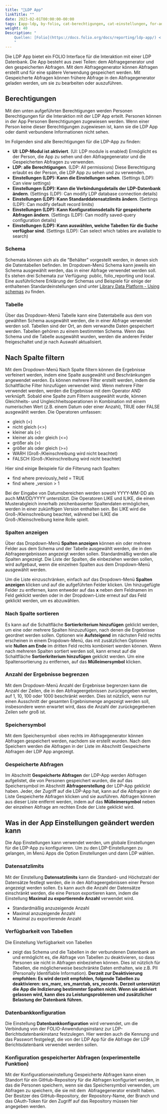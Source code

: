 ```yaml
---
title: "📱LDP App"
linkTitle: ""
date: 2023-02-01T00:00:00-00:00
tags: [app-ldp, by-folio, cat-berechtigungen, cat-einstellungen, for-admin, meta-uebersetzungsproblem]
weight: 40
Description: "
    Quellen: [Folio](https://docs.folio.org/docs/reporting/ldp-app/) <!-- & [GBV](https://info.gebev.de/pages/viewpage.action?pageId=839188652) -->
    "
---
```


Die LDP App bietet ein FOLIO Interface für die Interaktion mit einer LDP Datenbank. Die App besteht aus zwei Teilen: dem Abfragegenerator und den gespeicherten Abfragen. Mit dem Abfragegenerator können Abfragen erstellt und für eine spätere Verwendung gespeichert werden. Mit Gespeicherte Abfragen können frühere Abfrage in den Abfragegenerator geladen werden, um sie zu bearbeiten oder auszuführen.

## Berechtigungen

Mit den unten aufgeführten Berechtigungen werden Personen Berechtigungen für die Interaktion mit der LDP App erteilt. Personen können in der App Personen Berechtigungen zugewiesen werden. Wenn einer Person keine dieser Berechtigungen zugewiesen ist, kann sie die LDP App oder damit verbundene Informationen nicht sehen.

Im Folgenden sind alle Berechtigungen für die LDP-App zu finden:

* **UI: LDP-Modul ist aktiviert**. (UI: LDP module is enabled)
    Ermöglicht es der Person, die App zu sehen und den Abfragegenerator und die Gespeicherten Abfragen zu verwenden.
* **LDP: alle Berechtigungen**. (LDP: All permissions)
    Diese Berechtigung erlaubt es der Person, die LDP App zu sehen und zu verwenden.
* **Einstellungen (LDP): Kann die Einstellungen sehen**. (Settings (LDP): Can view settings)
* **Einstellungen (LDP): Kann die Verbindungsdetails der LDP-Datenbank ändern**. (Settings (LDP): Can modify LDP database connection details)
* **Einstellungen (LDP): Kann Standarddatensatzlimits ändern**. (Settings (LDP): Can modify default record limits)
* **Einstellungen (LDP): Kann Konfigurationsdetails für gespeicherte Abfragen ändern**. (Settings (LDP): Can modify saved-query configuration details)
* **Einstellungen (LDP): Kann auswählen, welche Tabellen für die Suche verfügbar sind**. (Settings (LDP): Can select which tables are available to search)

### Schema

Schemata können sich als die "Behälter" vorgestellt werden, in denen sich die Datentabellen befinden. Im Dropdown-Menü Schema kann jeweils ein Schema ausgewählt werden, das in einer Abfrage verwendet werden soll. Es stehen drei Schemata zur Verfügung: public, folio\_reporting und local. Eine ausführlichere Erklärung der Schemas und Beispiele für einige der enthaltenen Standardeinstellungen sind unter [Library Data Platform - Using schemas](https://docs.folio.org/docs/reporting/library-data-platform/#using-schemas) zu finden.

### Tabelle

Über das Dropdown-Menü Tabelle kann eine Datentabelle aus dem von gewählten Schema ausgewählt werden, die in einer Abfrage verwendet werden soll. Tabellen sind der Ort, an dem verwandte Daten gespeichert werden. Tabellen gehören zu einem bestimmten Schema. Wenn das Schema und die Tabelle ausgewählt wurden, werden die anderen Felder freigeschaltet und je nach Auswahl aktualisiert.

## Nach Spalte filtern

Mit dem Dropdown-Menü Nach Spalte filtern können die Ergebnisse verfeinert werden, indem eine Spalte ausgewählt und Beschränkungen angewendet werden. Es können mehrere Filter erstellt werden, indem die Schaltfläche Filter hinzufügen verwendet wird. Wenn mehrere Filter verwendet werden, werden die Ergebnisse mit dem Operator AND verknüpft. Sobald eine Spalte zum Filtern ausgewählt wurde, können Gleichheits- und Ungleichheitsoperationen in Kombination mit einem numerischen Wert (z.B. einem Datum oder einer Anzahl), TRUE oder FALSE ausgewählt werden. Die Operatoren umfassen:

* gleich (=)
* nicht gleich (<>)
* kleiner als (<)
* kleiner als oder gleich (<=)
* größer als (>)
* größer als oder gleich (>=)
* WARH (Groß-/Kleinschreibung wird nicht beachtet)
* FALSCH (Groß-/Kleinschreibung wird nicht beachtet)

Hier sind einige Beispiele für die Filterung nach Spalten:

* find where previously\_held = TRUE
* find where \_version > 1

Bei der Eingabe von Datumsbereichen werden sowohl YYYY-MM-DD als auch MM/DD/YYYY unterstützt. Die Operatoren LIKE und ILIKE, die einen Musterabgleich innerhalb zeichenbasierter Spaltendaten ermöglichen, werden in einer zukünftigen Version enthalten sein. Bei LIKE wird die Groß-/Kleinschreibung beachtet, während bei ILIKE die Groß-/Kleinschreibung keine Rolle spielt.

### Spalten anzeigen

Über das Dropdown-Menü **Spalten anzeigen** können ein oder mehrere Felder aus dem Schema und der Tabelle ausgewählt werden, die in den Abfrageergebnissen angezeigt werden sollen. Standardmäßig werden alle Spalten angezeigt. Die Liste der Spalten, die einbeziehen werden sollen, wird aufgebaut, wenn die einzelnen Spalten aus dem Dropdown-Menü ausgewählt werden.

Um die Liste einzuschränken, einfach auf das Dropdown-Menü **Spalten anzeigen** klicken und auf die aufgeführten Felder klicken. Um hinzugefügte Felder zu entfernen, kann entweder auf das **x** neben dem Feldnamen im Feld geklickt werden oder in der Dropdown-Liste erneut auf das Feld geklickt werden, um es abzuwählen.

### Nach Spalte sortieren

Es kann auf die Schaltfläche **Sortierkriterium hinzufügen** geklickt werden, um eine oder mehrere Spalten hinzuzufügen, nach denen die Ergebnisse geordnet werden sollen. Optionen wie **Aufsteigend** im nächsten Feld rechts erscheinen in einem Dropdown-Menü, das mit zusätzlichen Optionen wie **Nullen am Ende** im dritten Feld rechts kombiniert werden können. Wenn nach mehreren Spalten sortiert werden soll, kann erneut auf die Schaltfläche **Sortierkriterium hinzufügen** geklickt werden. Um eine Spaltensortierung zu entfernen, auf das **Mülleimersymbol** klicken.

### Anzahl der Ergebnisse begrenzen

Mit dem Dropdown-Menü Anzahl der Ergebnisse begrenzen kann die Anzahl der Zeilen, die in den Abfrageergebnissen zurückgegeben werden, auf 1, 10, 100 oder 1000 beschränkt werden. Dies ist nützlich, wenn nur einen Ausschnitt der gesamten Ergebnismenge angezeigt werden soll, insbesondere wenn erwartet wird, dass die Anzahl der zurückgegebenen Zeilen sehr groß ist.

### Speichersymbol

Mit dem Speichersymbol  oben rechts im Abfragegenerator können Abfragen gespeichert werden, nachdem sie erstellt wurden. Nach dem Speichern werden die Abfragen in der Liste im Abschnitt Gespeicherte Abfragen der LDP App angezeigt.

### Gespeicherte Abfragen

Im Abschnitt **Gespeicherte Abfragen** der LDP-App werden Abfragen aufgelistet, die von Personen gespeichert wurden, die auf das Speichersymbol im Abschnitt **Abfrageerstellung** der LDP-App geklickt haben. Jeder, der Zugriff auf die LDP-App hat, kann auf die Abfragen in der Liste Gespeicherte Abfragen klicken und sie ausführen. Abfragen können aus dieser Liste entfernt werden, indem auf das **Mülleimersymbol** neben der einzelnen Abfrage am rechten Ende der Liste geklickt wird.

## Was in der App Einstellungen geändert werden kann

Die App Einstellungen kann verwendet werden, um globale Einstellungen für die LDP-App zu konfigurieren. Um zu den LDP-Einstellungen zu gelangen, im Menü Apps die Option Einstellungen und dann LDP wählen.

### Datensatzlimits

Mit der Einstellung **Datensatzlimits** kann die Standard- und Höchstzahl der Datensätze festlegt werden, die in den Abfrageergebnissen einer Person angezeigt werden sollen. Es kann auch die Anzahl der Datensätze einschränkt werden, die eine Person exportieren kann, indem die Einstellung **Maximal zu exportierende Anzahl** verwendet wird.

* Standardmäßig anzuzeigende Anzahl
* Maximal anzuzeigende Anzahl
* Maximal zu exportierende Anzahl

### Verfügbarkeit von Tabellen

Die Einstellung Verfügbarkeit von Tabellen

* zeigt das Schema und die Tabellen in der verbundenen Datenbank an und ermöglicht es, die Abfrage von Tabellen zu deaktivieren, so dass Personen sie nicht in Abfragen einbeziehen können. Dies ist nützlich für Tabellen, die möglicherweise beschränkte Daten enthalten, wie z.B. PII (Personally Identifiable Information).
**Derzeit zur Deaktivierung empfohlen: Es wird derzeit empfohlen, folgende Tabellen zu deaktivieren: srs\_marc, srs\_marctab, srs\_records. Derzeit unterstützt die App die Indizierung bestimmter Spalten nicht. Wenn sie aktiviert gelassen wird, kann dies zu Leistungsproblemen und zusätzlicher Belastung der Datenbank führen.**

### Datenbankkonfiguration

Die Einstellung **Datenbankkonfiguration** wird verwendet, um die Verbindung von der FOLIO-Anwendungsinstanz zur LDP-Berichtsdatenbankinstanz festzulegen. Hier werden auch die Kennung und das Passwort festgelegt, die von der LDP App für die Abfrage der LDP Berichtsdatenbank verwendet werden sollen.

### Konfiguration gespeicherter Abfragen (experimentelle Funktion)

Mit der Konfigurationseinstellung Gespeicherte Abfragen kann einen Standort für ein GitHub-Repository für die Abfragen konfiguriert werden, in das die Personen speichern, wenn sie das Speichersymbol verwenden, um Abfragen zu speichern, die sie mit dem  Abfragegenerator erstellt haben. Der Besitzer des GitHub-Repository, der Repository-Name, der Branch und das OAuth-Token für den Zugriff auf das Repository müssen hier angegeben werden.
